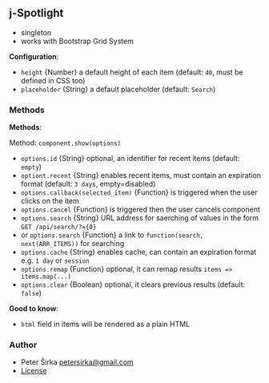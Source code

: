 ## j-Spotlight

- singleton
- works with Bootstrap Grid System

__Configuration__:

- `height` {Number} a default height of each item (default: `40`, must be defined in CSS too)
- `placeholder` {String} a default placeholder (default: `Search`)

### Methods

__Methods__:

Method: `component.show(options)`

- `options.id` {String} optional, an identifier for recent items (default: `empty`)
- `optiont.recent` {String} enables recent items, must contain an expiration format (default: `3 days`, empty=disabled)
- `options.callback(selected_item)` {Function} is triggered when the user clicks on the item
- `options.cancel` {Function} is triggered then the user cancels component
- `options.search` {String} URL address for saerching of values in the form `GET /api/search/?={0}`
- or `options.search` {Function} a link to `function(search, next(ARR_ITEMS))` for searching
- `options.cache` {String} enables cache, can contain an expiration format e.g. `1 day` or `session`
- `options.remap` {Function} optional, it can remap results `items => items.map(...)`
- `options.clear` {Boolean} optional, it clears previous results (default: `false`)

__Good to know__:

- `html` field in items will be rendered as a plain HTML

### Author

- Peter Širka <petersirka@gmail.com>
- [License](https://www.totaljs.com/license/)